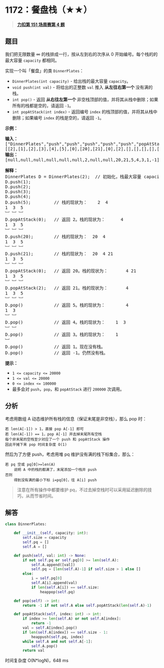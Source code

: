 # 1172：餐盘栈（★★）


> <u>**[力扣第 151 场周赛第 4 题](https://leetcode.cn/problems/dinner-plate-stacks/)**</u>

## 题目

<p>我们把无限数量 &infin; 的栈排成一行，按从左到右的次序从 0 开始编号。每个栈的的最大容量 <code>capacity</code> 都相同。</p>

<p>实现一个叫「餐盘」的类 <code>DinnerPlates</code>：</p>

<ul>
<li><code>DinnerPlates(int capacity)</code> - 给出栈的最大容量 <code>capacity</code>。</li>
<li><code>void push(int val)</code> - 将给出的正整数 <code>val</code> 推入 <strong>从左往右第一个 </strong>没有满的栈。</li>
<li><code>int pop()</code> - 返回 <strong>从右往左第一个 </strong>非空栈顶部的值，并将其从栈中删除；如果所有的栈都是空的，请返回 <code>-1</code>。</li>
<li><code>int popAtStack(int index)</code> - 返回编号 <code>index</code> 的栈顶部的值，并将其从栈中删除；如果编号 <code>index</code> 的栈是空的，请返回 <code>-1</code>。</li>
</ul>



<p><strong>示例：</strong></p>

<pre><strong>输入： </strong>
[&quot;DinnerPlates&quot;,&quot;push&quot;,&quot;push&quot;,&quot;push&quot;,&quot;push&quot;,&quot;push&quot;,&quot;popAtStack&quot;,&quot;push&quot;,&quot;push&quot;,&quot;popAtStack&quot;,&quot;popAtStack&quot;,&quot;pop&quot;,&quot;pop&quot;,&quot;pop&quot;,&quot;pop&quot;,&quot;pop&quot;]
[[2],[1],[2],[3],[4],[5],[0],[20],[21],[0],[2],[],[],[],[],[]]
<strong>输出：</strong>
[null,null,null,null,null,null,2,null,null,20,21,5,4,3,1,-1]

<strong>解释：</strong>
DinnerPlates D = DinnerPlates(2);  // 初始化，栈最大容量 capacity = 2
D.push(1);
D.push(2);
D.push(3);
D.push(4);
D.push(5);         // 栈的现状为：    2  4
1  3  5
﹈ ﹈ ﹈
D.popAtStack(0);   // 返回 2。栈的现状为：      4
1  3  5
﹈ ﹈ ﹈
D.push(20);        // 栈的现状为：  20  4
1  3  5
﹈ ﹈ ﹈
D.push(21);        // 栈的现状为：  20  4 21
1  3  5
﹈ ﹈ ﹈
D.popAtStack(0);   // 返回 20。栈的现状为：       4 21
1  3  5
﹈ ﹈ ﹈
D.popAtStack(2);   // 返回 21。栈的现状为：       4
1  3  5
﹈ ﹈ ﹈
D.pop()            // 返回 5。栈的现状为：        4
1  3
﹈ ﹈
D.pop()            // 返回 4。栈的现状为：    1  3
﹈ ﹈
D.pop()            // 返回 3。栈的现状为：    1
﹈
D.pop()            // 返回 1。现在没有栈。
D.pop()            // 返回 -1。仍然没有栈。
</pre>



<p><strong>提示：</strong></p>

<ul>
<li><code>1 &lt;= capacity &lt;= 20000</code></li>
<li><code>1 &lt;= val &lt;= 20000</code></li>
<li><code>0 &lt;= index &lt;= 100000</code></li>
<li>最多会对 <code>push</code>，<code>pop</code>，和 <code>popAtStack</code> 进行 <code>200000</code> 次调用。</li>
</ul>


## 分析

考虑用数组 A 动态维护所有栈的信息（保证末尾是非空栈），那么 pop 时：

    若 len(A[-1]) > 1，直接 pop A[-1] 即可
    若 len(A[-1]) == 1，pop A[-1] 并去掉末尾所有空栈
    每个非末尾的空栈至少对应了一个 push 和 popAtStack 操作
    因此平摊下来 pop 时间复杂度 O(1)

然后为了方便 push，考虑用堆 pq 维护没有满的栈下标集合，那么：

    若 pq 空或 pq[0]>=len(A)
        说明 A 中的栈的都满了，末尾添加一个栈并 push
    否则
        得到没有满的最小下标 i=pq[0]，往 A[i] push

> 注意在所有操作中都要维护 pq，不过去掉空栈时可以采用延迟删除的技巧，从而节省时间。

## 解答

```python
class DinnerPlates:

    def __init__(self, capacity: int):
        self.size = capacity
        self.pq = []
        self.A = []

    def push(self, val: int) -> None:
        if not self.pq or self.pq[0] >= len(self.A):
            self.A.append([val])
            self.pq = [len(self.A)-1] if self.size > 1 else []
        else:
            i = self.pq[0]
            self.A[i].append(val)
            if len(self.A[i]) == self.size:
                heappop(self.pq)

    def pop(self) -> int:
        return -1 if not self.A else self.popAtStack(len(self.A)-1)

    def popAtStack(self, index: int) -> int:
        if index >= len(self.A) or not self.A[index]:
            return -1
        val = self.A[index].pop()
        if len(self.A[index]) == self.size - 1:
            heappush(self.pq, index)
        while self.A and not self.A[-1]:
            self.A.pop()
        return val
```
时间复杂度 O(N*logN)，648 ms

